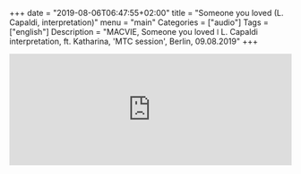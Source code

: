 +++
date = "2019-08-06T06:47:55+02:00"
title = "Someone you loved (L. Capaldi, interpretation)"
menu = "main"
Categories = ["audio"]
Tags = ["english"]
Description = "MACVIE, Someone you loved  ǀ  L. Capaldi interpretation, ft. Katharina, 'MTC session', Berlin, 09.08.2019"
+++


<iframe width="100%" height="200" scrolling="no" frameborder="no" allow="autoplay" src="https://w.soundcloud.com/player/?url=https%3A//api.soundcloud.com/tracks/664306667&color=%2300ff6a&auto_play=false&hide_related=false&show_comments=true&show_user=true&show_reposts=false&show_teaser=true&visual=true"></iframe>


